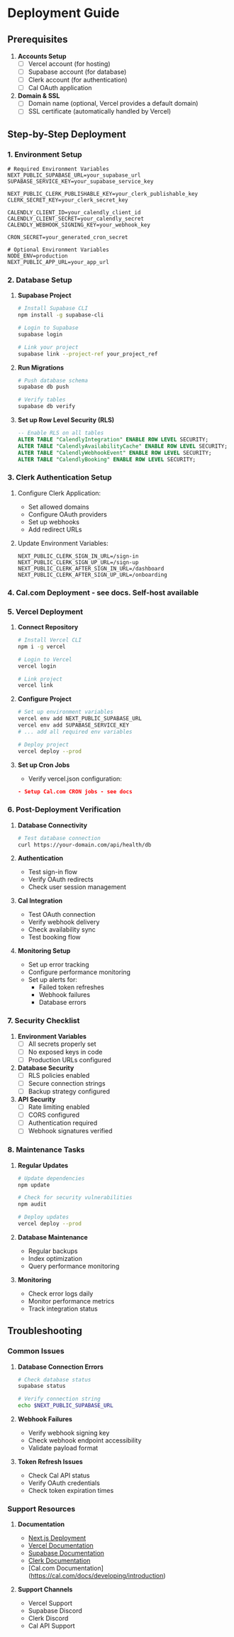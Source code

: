 # Deployment Guide

## Prerequisites

1. **Accounts Setup**
   - [ ] Vercel account (for hosting)
   - [ ] Supabase account (for database)
   - [ ] Clerk account (for authentication)
   - [ ] Cal OAuth application

2. **Domain & SSL**
   - [ ] Domain name (optional, Vercel provides a default domain)
   - [ ] SSL certificate (automatically handled by Vercel)

## Step-by-Step Deployment

### 1. Environment Setup

```env
# Required Environment Variables
NEXT_PUBLIC_SUPABASE_URL=your_supabase_url
SUPABASE_SERVICE_KEY=your_supabase_service_key

NEXT_PUBLIC_CLERK_PUBLISHABLE_KEY=your_clerk_publishable_key
CLERK_SECRET_KEY=your_clerk_secret_key

CALENDLY_CLIENT_ID=your_calendly_client_id
CALENDLY_CLIENT_SECRET=your_calendly_secret
CALENDLY_WEBHOOK_SIGNING_KEY=your_webhook_key

CRON_SECRET=your_generated_cron_secret

# Optional Environment Variables
NODE_ENV=production
NEXT_PUBLIC_APP_URL=your_app_url
```

### 2. Database Setup

1. **Supabase Project**
   ```bash
   # Install Supabase CLI
   npm install -g supabase-cli

   # Login to Supabase
   supabase login

   # Link your project
   supabase link --project-ref your_project_ref
   ```

2. **Run Migrations**
   ```bash
   # Push database schema
   supabase db push

   # Verify tables
   supabase db verify
   ```

3. **Set up Row Level Security (RLS)**
   ```sql
   -- Enable RLS on all tables
   ALTER TABLE "CalendlyIntegration" ENABLE ROW LEVEL SECURITY;
   ALTER TABLE "CalendlyAvailabilityCache" ENABLE ROW LEVEL SECURITY;
   ALTER TABLE "CalendlyWebhookEvent" ENABLE ROW LEVEL SECURITY;
   ALTER TABLE "CalendlyBooking" ENABLE ROW LEVEL SECURITY;
   ```

### 3. Clerk Authentication Setup

1. Configure Clerk Application:
   - Set allowed domains
   - Configure OAuth providers
   - Set up webhooks
   - Add redirect URLs

2. Update Environment Variables:
   ```env
   NEXT_PUBLIC_CLERK_SIGN_IN_URL=/sign-in
   NEXT_PUBLIC_CLERK_SIGN_UP_URL=/sign-up
   NEXT_PUBLIC_CLERK_AFTER_SIGN_IN_URL=/dashboard
   NEXT_PUBLIC_CLERK_AFTER_SIGN_UP_URL=/onboarding
   ```

### 4. Cal.com Deployment - see docs. Self-host available


### 5. Vercel Deployment

1. **Connect Repository**
   ```bash
   # Install Vercel CLI
   npm i -g vercel

   # Login to Vercel
   vercel login

   # Link project
   vercel link
   ```

2. **Configure Project**
   ```bash
   # Set up environment variables
   vercel env add NEXT_PUBLIC_SUPABASE_URL
   vercel env add SUPABASE_SERVICE_KEY
   # ... add all required env variables

   # Deploy project
   vercel deploy --prod
   ```

3. **Set up Cron Jobs**
   - Verify vercel.json configuration:
   ```json
   - Setup Cal.com CRON jobs - see docs


### 6. Post-Deployment Verification

1. **Database Connectivity**
   ```bash
   # Test database connection
   curl https://your-domain.com/api/health/db
   ```

2. **Authentication**
   - Test sign-in flow
   - Verify OAuth redirects
   - Check user session management

3. **Cal Integration**
   - Test OAuth connection
   - Verify webhook delivery
   - Check availability sync
   - Test booking flow

4. **Monitoring Setup**
   - Set up error tracking
   - Configure performance monitoring
   - Set up alerts for:
     - Failed token refreshes
     - Webhook failures
     - Database errors

### 7. Security Checklist

1. **Environment Variables**
   - [ ] All secrets properly set
   - [ ] No exposed keys in code
   - [ ] Production URLs configured

2. **Database Security**
   - [ ] RLS policies enabled
   - [ ] Secure connection strings
   - [ ] Backup strategy configured

3. **API Security**
   - [ ] Rate limiting enabled
   - [ ] CORS configured
   - [ ] Authentication required
   - [ ] Webhook signatures verified

### 8. Maintenance Tasks

1. **Regular Updates**
   ```bash
   # Update dependencies
   npm update

   # Check for security vulnerabilities
   npm audit

   # Deploy updates
   vercel deploy --prod
   ```

2. **Database Maintenance**
   - Regular backups
   - Index optimization
   - Query performance monitoring

3. **Monitoring**
   - Check error logs daily
   - Monitor performance metrics
   - Track integration status

## Troubleshooting

### Common Issues

1. **Database Connection Errors**
   ```bash
   # Check database status
   supabase status

   # Verify connection string
   echo $NEXT_PUBLIC_SUPABASE_URL
   ```

2. **Webhook Failures**
   - Verify webhook signing key
   - Check webhook endpoint accessibility
   - Validate payload format

3. **Token Refresh Issues**
   - Check Cal API status
   - Verify OAuth credentials
   - Check token expiration times

### Support Resources

1. **Documentation**
   - [Next.js Deployment](https://nextjs.org/docs/deployment)
   - [Vercel Documentation](https://vercel.com/docs)
   - [Supabase Documentation](https://supabase.io/docs)
   - [Clerk Documentation](https://clerk.dev/docs)
   - [Cal.com Documentation] (https://cal.com/docs/developing/introduction)

2. **Support Channels**
   - Vercel Support
   - Supabase Discord
   - Clerk Discord
   - Cal API Support 